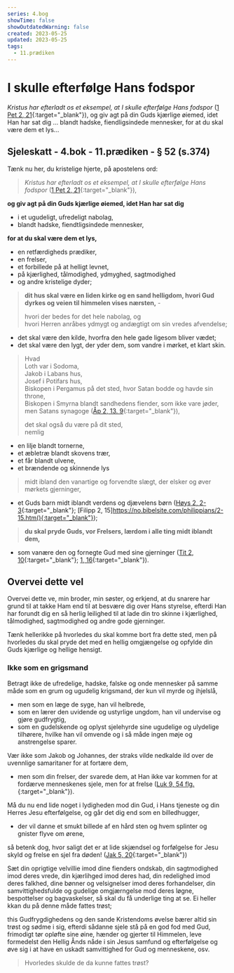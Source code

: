 ```yaml
---
series: 4.bog
showTime: false
showOutdatedWarning: false
created: 2023-05-25
updated: 2023-05-25
tags:
  - 11.prædiken
---
```


# I skulle efterfølge Hans fodspor
_Kristus har efterladt os et eksempel, at I skulle efterfølge Hans fodspor_ ([1 Pet 2, 21](https://no.bibelsite.com/1_peter/2-21.htm){:target="_blank"}), og giv agt på din Guds kjærlige øiemed, idet Han har sat dig ... blandt hadske, fiendligsindede mennesker, for at du skal være dem et lys...

## Sjeleskatt - 4.bok - 11.prædiken - § 52 (s.374)
Tænk nu her, du kristelige hjerte, på apostelens ord: 

> _Kristus har efterladt os et eksempel, at I skulle efterfølge Hans fodspor_ ([1 Pet 2, 21](https://no.bibelsite.com/1_peter/2-21.htm){:target="_blank"}),  

**og giv agt på din Guds kjærlige øiemed, idet Han har sat dig** 
- i et ugudeligt, ufredeligt nabolag,  
- blandt hadske, fiendtligsindede mennesker,  

**for at du skal være dem et lys,**  
- en retfærdigheds prædiker, 
- en frelser,  
- et forbillede på at helligt levnet,  
- på kjærlighed, tålmodighed, ydmyghed, sagtmodighed  
- og andre kristelige dyder;

> **dit hus skal være en liden kirke og en sand helligdom, hvori Gud dyrkes og veien til himmelen vises nærsten,** -  
>  
> hvori der bedes for det hele nabolag, og  
hvori Herren anråbes ydmygt og andægtigt om sin vredes afvendelse; 

- det skal være den kilde, hvorfra den hele gade ligesom bliver vædet; 
- det skal være den lygt, der yder dem, som vandre i mørket, et klart skin.  

> Hvad  
Loth var i Sodoma,  
Jakob i Labans hus,  
Josef i Potifars hus,  
Biskopen i Pergamus på det sted, hvor Satan bodde og havde sin throne,  
Biskopen i Smyrna blandt sandhedens fiender, som ikke vare jøder, men Satans synagoge ([Åp 2, 13. 9](https://no.bibelsite.com/revelation/2-13.htm){:target="_blank"}),  
> 
> det skal også du være på dit sted,  
nemlig 
- en lilje blandt tornerne,  
- et æbletræ blandt skovens trær,  
- et får blandt ulvene,  
- et brændende og skinnende lys  

> midt ibland den vanartige og forvendte slægt, der elsker og øver mørkets gjerninger,  
- et Guds barn midt iblandt verdens og djævelens børn ([Høys 2, 2-3](https://no.bibelsite.com/songs/2-2.htm){:target="_blank"}; [Filipp 2, 15]https://no.bibelsite.com/philippians/2-15.htm(){:target="_blank"});  
> 
> **du skal pryde Guds, vor Frelsers, lærdom i alle ting midt iblandt dem,**  
- som vanære den og fornegte Gud med sine gjerninger ([Tit 2, 10](https://no.bibelsite.com/titus/2-10.htm){:target="_blank"}; [1, 16](https://no.bibelsite.com/titus/1-16.htm){:target="_blank"}).

## Overvei dette vel
Overvei dette ve, min broder, min søster, og erkjend, at du snarere har grund til at takke Ham end til at besvære dig over Hans styrelse, efterdi Han har forundt dig en så herlig leilighed til at lade din tro skinne i kjærlighed, tålmodighed, sagtmodighed og andre gode gjerninger.

Tænk hellerikke på hvorledes du skal komme bort fra dette sted, men på hvorledes du skal pryde det med en hellig omgjængelse og opfylde din Guds kjærlige og hellige hensigt. 

### Ikke som en grigsmand
Betragt ikke de ufredelige, hadske, falske og onde mennesker på samme måde som en grum og ugudelig krigsmand, der kun vil myrde og ihjelslå,  
- men som en læge de syge, han vil helbrede, 
- som en lærer den uvidende og ustyrlige ungdom, han vil undervise og gjøre gudfrygtig, 
- som en gudelskende og oplyst sjelehyrde sine ugudelige og ulydelige tilhørere, hvilke han vil omvende og i så måde ingen møje og anstrengelse sparer.

Vær ikke som Jakob og Johannes, der straks vilde nedkalde ild over de uvennlige samaritaner for at fortære dem, 
- men som din frelser, der svarede dem, at Han ikke var kommen for at fordærve menneskenes sjele, men for at frelse ([Luk 9, 54 flg.](https://no.bibelsite.com/luke/9-54.htm){:target="_blank"}).

Må du nu end lide noget i lydigheden mod din Gud, i Hans tjeneste og din Herres Jesu efterfølgelse, og går det dig end som en billedhugger, 
- der vil danne et smukt billede af en hård sten og hvem splinter og gnister flyve om ørene, 

så betenk dog, hvor saligt det er at lide skjændsel og forfølgelse for Jesu skyld og frelse en sjel fra døden! ([Jak 5, 20](https://no.bibelsite.com/james/5-20.htm){:target="_blank"})

Sæt din oprigtige velvillie imod dine fienders ondskab, din sagtmodighed imod deres vrede, din kjærlihged imod deres had, din redelighed imod deres falkhed, dine bønner og velsignelser imod deres forhandelser, din samvittighedsfulde og gudelige omgjærngelse mod deres løgne, bespottelser og bagvaskelser, så skal du få underlige ting at se. Ei heller kkan du på denne måde fattes trøst; 

this Gudfrygdighedens og den sande Kristendoms øvelse bærer altid sin trøst og sødme i sig, efterdi sådanne sjele stå på en god fod med Gud, frimodigt tør opløfte sine øine, hænder og gjerter til Himmelen, leve formedelst den Hellig Ånds nåde i sin Jesus samfund og efterfølgelse og øve sig i at have en uskadt samvittighed for Gud og menneskene, osv. 

> Hvorledes skulde de da kunne fattes trøst?
